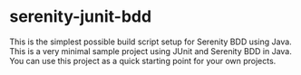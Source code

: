 # serenity-junit-bdd
This is the simplest possible build script setup for Serenity BDD using Java.  This is a very minimal sample project using JUnit and Serenity BDD in Java. You can use this project as a quick starting point for your own projects.
